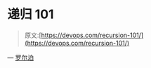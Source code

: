# 递归 101

> 原文:[https://devops.com/recursion-101/](https://devops.com/recursion-101/)

— [罗尔泊](https://devops.com/author/breselman/)